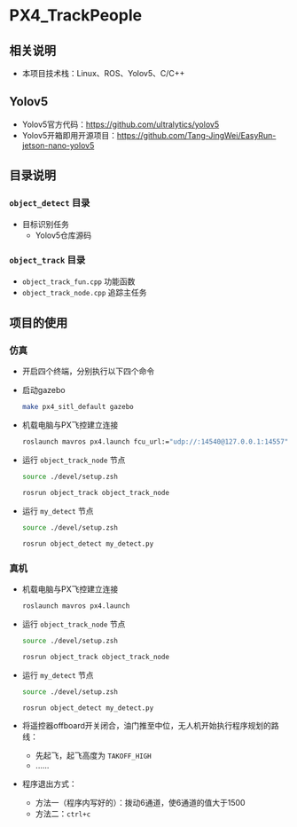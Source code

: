 # PX4_TrackPeople

## 相关说明

- 本项目技术栈：Linux、ROS、Yolov5、C/C++

## Yolov5

- Yolov5官方代码：https://github.com/ultralytics/yolov5
- Yolov5开箱即用开源项目：https://github.com/Tang-JingWei/EasyRun-jetson-nano-yolov5

## 目录说明

### `object_detect` 目录

- 目标识别任务
  - Yolov5仓库源码

### `object_track` 目录

- `object_track_fun.cpp` 功能函数
- `object_track_node.cpp` 追踪主任务

## 项目的使用

### 仿真

- 开启四个终端，分别执行以下四个命令

- 启动gazebo
  ```bash
  make px4_sitl_default gazebo
  ```

- 机载电脑与PX飞控建立连接

  ```bash
  roslaunch mavros px4.launch fcu_url:="udp://:14540@127.0.0.1:14557"
  ```

- 运行 `object_track_node` 节点
  ```bash
  source ./devel/setup.zsh
  ```

  ```bash
  rosrun object_track object_track_node
  ```

- 运行 `my_detect` 节点
  ```bash
  source ./devel/setup.zsh
  ```

  ```bash
  rosrun object_detect my_detect.py
  ```

### 真机

- 机载电脑与PX飞控建立连接

  ```bash	
  roslaunch mavros px4.launch
  ```

- 运行 `object_track_node` 节点
  ```bash
  source ./devel/setup.zsh
  ```

  ```bash
  rosrun object_track object_track_node
  ```

- 运行 `my_detect` 节点
  ```bash
  source ./devel/setup.zsh
  ```

  ```bash
  rosrun object_detect my_detect.py
  ```

- 将遥控器offboard开关闭合，油门推至中位，无人机开始执行程序规划的路线：

  - 先起飞，起飞高度为 `TAKOFF_HIGH`
  - ......

- 程序退出方式：

  - 方法一（程序内写好的）：拨动6通道，使6通道的值大于1500
  - 方法二：`ctrl+c`

